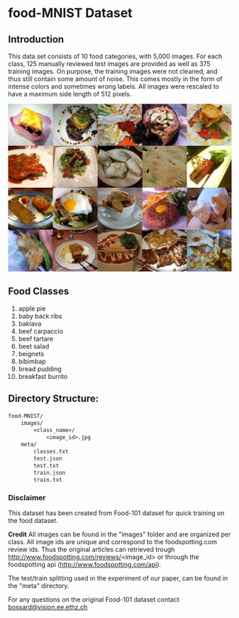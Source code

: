 # food-MNIST Dataset

## Introduction
This data set consists of 10 food categories, with 5,000 images. For each class, 125 manually reviewed test images are provided as well as 375 training images. On purpose, the training images were not cleaned, and thus still contain some amount of noise. This comes mostly in the form of intense colors and sometimes wrong labels. All images were rescaled to have a maximum side length of 512 pixels.

![Food Categories](images/food-collage.jpg)

## Food Classes
1. apple pie
1. baby back ribs
1. baklava
1. beef carpaccio
1. beef tartare
1. beet salad
1. beignets
1. bibimbap
1. bread pudding
1. breakfast burrito

## Directory Structure:
```
food-MNIST/
    images/
        <class_name>/
            <image_id>.jpg
    meta/
        classes.txt
        test.json
        test.txt
        train.json
        train.txt
```

### Disclaimer
This dataset has been created from Food-101 dataset for quick training on the food dataset.

**Credit**
All images can be found in the "images" folder and are organized per class. All image ids are unique and correspond to the foodspotting.com review ids. Thus the original articles can retrieved trough http://www.foodspotting.com/reviews/<image_id> or through the foodspotting api (http://www.foodspotting.com/api).

The test/train splitting used in the experiment of our paper, can be found in the "meta" directory.

For any questions on the original Food-101 dataset contact bossard@vision.ee.ethz.ch
